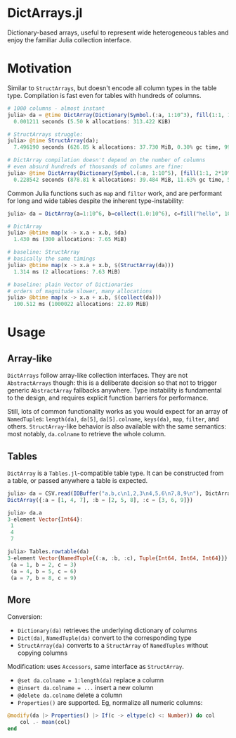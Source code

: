 # DictArrays.jl

Dictionary-based arrays, useful to represent wide heterogeneous tables and enjoy the familiar Julia collection interface.

# Motivation

Similar to `StructArrays`, but doesn't encode all column types in the table type. Compilation is fast even for tables with hundreds of columns.
```julia
# 1000 columns - almost instant
julia> da = @time DictArray(Dictionary(Symbol.(:a, 1:10^3), fill(1:1, 10^3)))
  0.001211 seconds (5.50 k allocations: 313.422 KiB)

# StructArrays struggle:
julia> @time StructArray(da);
  7.496190 seconds (626.85 k allocations: 37.730 MiB, 0.30% gc time, 99.52% compilation time)

# DictArray compilation doesn't depend on the number of columns
# even absurd hundreds of thousands of columns are fine:
julia> @time DictArray(Dictionary(Symbol.(:a, 1:10^5), [fill(1:1, 2*10^4); fill([1.], 2*10^4); fill([:a], 2*10^4); fill(["a"], 2*10^4); fill([false], 2*10^4)]))
  0.228542 seconds (878.81 k allocations: 39.484 MiB, 11.63% gc time, 52.54% compilation time)
```
Common Julia functions such as `map` and `filter` work, and are performant for long and wide tables despite the inherent type-instability:
```julia
julia> da = DictArray(a=1:10^6, b=collect(1.0:10^6), c=fill("hello", 10^6));

# DictArray
julia> @btime map(x -> x.a + x.b, $da)
  1.430 ms (300 allocations: 7.65 MiB)

# baseline: StructArray
# basically the same timings
julia> @btime map(x -> x.a + x.b, $(StructArray(da)))
  1.314 ms (2 allocations: 7.63 MiB)

# baseline: plain Vector of Dictionaries
# orders of magnitude slower, many allocations
julia> @btime map(x -> x.a + x.b, $(collect(da)))
  100.512 ms (1000022 allocations: 22.89 MiB)
```

# Usage

## Array-like

`DictArrays` follow array-like collection interfaces. They are not `AbstractArrays` though: this is a deliberate decision so that not to trigger generic `AbstractArray` fallbacks anywhere. Type instability is fundamental to the design, and requires explicit function barriers for performance.

Still, lots of common functionality works as you would expect for an array of `NamedTuple`s: `length(da)`, `da[5]`, `da[5].colname`, `keys(da)`, `map`, `filter`, and others. `StructArray`-like behavior is also available with the same semantics: most notably, `da.colname` to retrieve the whole column.

## Tables

`DictArray` is a `Tables.jl`-compatible table type. It can be constructed from a table, or passed anywhere a table is expected.
```julia
julia> da = CSV.read(IOBuffer("a,b,c\n1,2,3\n4,5,6\n7,8,9\n"), DictArray)
DictArray({:a = [1, 4, 7], :b = [2, 5, 8], :c = [3, 6, 9]})

julia> da.a
3-element Vector{Int64}:
 1
 4
 7

julia> Tables.rowtable(da)
3-element Vector{NamedTuple{(:a, :b, :c), Tuple{Int64, Int64, Int64}}}:
 (a = 1, b = 2, c = 3)
 (a = 4, b = 5, c = 6)
 (a = 7, b = 8, c = 9)
```

## More

Conversion:
- `Dictionary(da)` retrieves the underlying dictionary of columns
- `Dict(da)`, `NamedTuple(da)` convert to the corresponding type
- `StructArray(da)` converts to a `StructArray` of `NamedTuples` without copying columns

Modification: uses `Accessors`, same interface as `StructArray`.
- `@set da.colname = 1:length(da)` replace a column
- `@insert da.colname = ...` insert a new column
- `@delete da.colname` delete a column
- `Properties()` are supported. Eg, normalize all numeric columns:
```julia
@modify(da |> Properties() |> If(c -> eltype(c) <: Number)) do col
    col .- mean(col)
end
```
